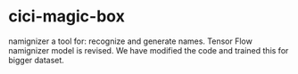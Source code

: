 # cici-magic-box
namignizer a tool for: recognize and generate names.
Tensor Flow namignizer model is revised. We have modified the code and trained this for bigger dataset.
